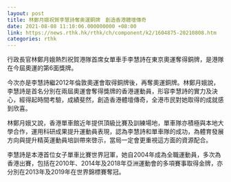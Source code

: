 ```yaml
---
layout: post
title: 林鄭月娥祝賀李慧詩奪奥運銅牌　創造香港體壇傳奇　
date: 2021-08-08 11:10:06.000000000 +08:00
link: https://news.rthk.hk/rthk/ch/component/k2/1604875-20210808.htm
categories: rthk
---
```


行政長官林鄭月娥熱烈祝賀港隊首席女單車手李慧詩在東京奧運奪得銅牌，是港隊在今屆奧運的第6面獎牌。

今次亦是李慧詩繼2012年倫敦奧運會取得銅牌後，再奪奧運銅牌。林鄭月娥說，李慧詩是首名分別在兩屆奧運會奪得獎牌的香港運動員，形容李慧詩的實力及決心，經得起時間考驗，成績斐然，創造香港體壇傳奇，全港市民對她取得的成就感到欣喜。

林鄭月娥又說，香港單車館近年提供頂級比賽及訓練場地，單車隊亦積極與本地大學合作，運用科研成果提升運動員表現，認為李慧詩和單車隊的成功，為體育發展方向與提升精英運動員培訓帶來啓示，當局一定會更重視這方面的資源配合。

李慧詩是本港首位女子單車比賽世界冠軍，她自2004年成為全職運動員，多次為香港出賽，包括在2010年、2014年及2018年亞洲運動會的多項賽事取得金牌，亦分別在2013年及2019年在世界錦標賽奪冠。
